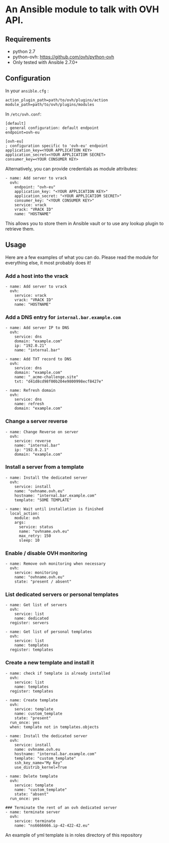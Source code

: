 # An Ansible module to talk with OVH API.

## Requirements

- python 2.7
- python-ovh: https://github.com/ovh/python-ovh
- Only tested with Ansible 2.7.0+

## Configuration

In your `ansible.cfg` :

```
action_plugin_path=path/to/ovh/plugins/action
module_path=path/to/ovh/plugins/modules
```

In `/etc/ovh.conf`:

```
[default]
; general configuration: default endpoint
endpoint=ovh-eu

[ovh-eu]
; configuration specific to 'ovh-eu' endpoint
application_key=<YOUR APPLICATION KEY>
application_secret=<YOUR APPLICATIOM SECRET>
consumer_key=<YOUR CONSUMER KEY>
```

Alternatively, you can provide credentials as module attributes:

```
- name: Add server to vrack
  ovh:
    endpoint: "ovh-eu"
    application_key: "<YOUR APPLICATION KEY>"
    application_secret: "<YOUR APPLICATIOM SECRET>"
    consumer_key: "<YOUR CONSUMER KEY>"
    service: vrack
    vrack: "VRACK ID"
    name: "HOSTNAME"
```

This allows you to store them in Ansible vault or to use any lookup plugin to retrieve them.

## Usage

Here are a few examples of what you can do. Please read the module for everything else, it most probably does it!

### Add a host into the vrack

```
- name: Add server to vrack
  ovh:
    service: vrack
    vrack: "VRACK ID"
    name: "HOSTNAME"
```

### Add a DNS entry for `internal.bar.example.com`

```
- name: Add server IP to DNS
  ovh:
    service: dns
    domain: "example.com"
    ip: "192.0.21"
    name: "internal.bar"

- name: Add TXT record to DNS
  ovh:
    service: dns
    domain: "example.com"
    name: "_acme-challenge.site"
    txt: "d41d8cd98f00b204e9800998ecf8427e"

- name: Refresh domain
  ovh:
    service: dns
    name: refresh
    domain: "example.com"
```

### Change a server reverse

```
- name: Change Reverse on server
  ovh:
    service: reverse
    name: "internal.bar"
    ip: "192.0.2.1"
    domain: "example.com"
```


### Install a server from a template

```
- name: Install the dedicated server
  ovh:
    service: install
    name: "ovhname.ovh.eu"
    hostname: "internal.bar.example.com"
    template: "SOME TEMPLATE"

- name: Wait until installation is finished
  local_action:
    module: ovh
    args:
      service: status
      name: "ovhname.ovh.eu"
      max_retry: 150
      sleep: 10

```

### Enable / disable OVH monitoring

```
- name: Remove ovh monitoring when necessary
  ovh:
    service: monitoring
    name: "ovhname.ovh.eu"
    state: "present / absent"
```

### List dedicated servers or personal templates
```
- name: Get list of servers
  ovh:
    service: list
    name: dedicated
  register: servers

- name: Get list of personal templates
  ovh:
    service: list
    name: templates
  register: templates
```

### Create a new template and install it
```
- name: check if template is already installed
  ovh:
    service: list
    name: templates
  register: templates

- name: Create template
  ovh:
    service: template
    name: custom_template
    state: "present"
  run_once: yes
  when: template not in templates.objects

- name: Install the dedicated server
  ovh:
    service: install
    name: ovhname.ovh.eu
    hostname: "internal.bar.example.com"
    template: "custom_template"
    ssh_key_name="My Key"
    use_distrib_kernel=True

- name: Delete template
  ovh:
    service: template
    name: "custom_template"
    state: "absent"
  run_once: yes

### Terminate the rent of an ovh dedicated server
- name: terminate server
  ovh:
    service: terminate
    name: "ns6666666.ip-42-422-42.eu"
```

An example of yml template is in roles directory of this repository
